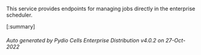 






This service provides endpoints for managing jobs directly in the enterprise scheduler.

[:summary]

###### Auto generated by Pydio Cells Enterprise Distribution v4.0.2 on 27-Oct-2022
